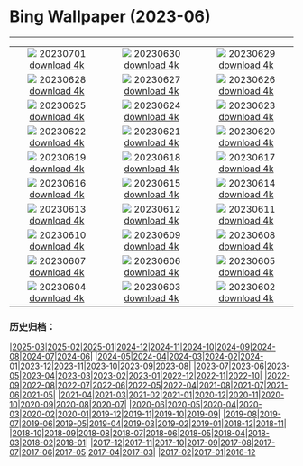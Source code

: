 # Bing Wallpaper (2023-06)
**************
| | | |
| :----: | :----: | :----: |
| ![](https://www.bing.com/th?id=OHR.ClamBears_EN-US1283973201_1920x1080.jpg) 20230701 [download 4k](https://www.bing.com/th?id=OHR.ClamBears_EN-US1283973201_UHD.jpg) | ![](https://www.bing.com/th?id=OHR.BanyakIslands_EN-US2426505225_1920x1080.jpg) 20230630 [download 4k](https://www.bing.com/th?id=OHR.BanyakIslands_EN-US2426505225_UHD.jpg) | ![](https://www.bing.com/th?id=OHR.PrideIceland_EN-US2263138010_1920x1080.jpg) 20230629 [download 4k](https://www.bing.com/th?id=OHR.PrideIceland_EN-US2263138010_UHD.jpg) |
| ![](https://www.bing.com/th?id=OHR.SedonaSunset_EN-US2192383635_1920x1080.jpg) 20230628 [download 4k](https://www.bing.com/th?id=OHR.SedonaSunset_EN-US2192383635_UHD.jpg) | ![](https://www.bing.com/th?id=OHR.VillandryGarden_EN-US2096198100_1920x1080.jpg) 20230627 [download 4k](https://www.bing.com/th?id=OHR.VillandryGarden_EN-US2096198100_UHD.jpg) | ![](https://www.bing.com/th?id=OHR.PetraTreasury_EN-US1981994011_1920x1080.jpg) 20230626 [download 4k](https://www.bing.com/th?id=OHR.PetraTreasury_EN-US1981994011_UHD.jpg) |
| ![](https://www.bing.com/th?id=OHR.NhaTrang_EN-US1821500559_1920x1080.jpg) 20230625 [download 4k](https://www.bing.com/th?id=OHR.NhaTrang_EN-US1821500559_UHD.jpg) | ![](https://www.bing.com/th?id=OHR.PollinatorMonarch_EN-US1506878789_1920x1080.jpg) 20230624 [download 4k](https://www.bing.com/th?id=OHR.PollinatorMonarch_EN-US1506878789_UHD.jpg) | ![](https://www.bing.com/th?id=OHR.PeruAmazon_EN-US1428483038_1920x1080.jpg) 20230623 [download 4k](https://www.bing.com/th?id=OHR.PeruAmazon_EN-US1428483038_UHD.jpg) |
| ![](https://www.bing.com/th?id=OHR.StonehengeSalisbury_EN-US1337618356_1920x1080.jpg) 20230622 [download 4k](https://www.bing.com/th?id=OHR.StonehengeSalisbury_EN-US1337618356_UHD.jpg) | ![](https://www.bing.com/th?id=OHR.EagleTree_EN-US8588984234_1920x1080.jpg) 20230621 [download 4k](https://www.bing.com/th?id=OHR.EagleTree_EN-US8588984234_UHD.jpg) | ![](https://www.bing.com/th?id=OHR.SanFranHall_EN-US0993956473_1920x1080.jpg) 20230620 [download 4k](https://www.bing.com/th?id=OHR.SanFranHall_EN-US0993956473_UHD.jpg) |
| ![](https://www.bing.com/th?id=OHR.TernFather_EN-US0899570111_1920x1080.jpg) 20230619 [download 4k](https://www.bing.com/th?id=OHR.TernFather_EN-US0899570111_UHD.jpg) | ![](https://www.bing.com/th?id=OHR.SurfSanDiego_EN-US0761983664_1920x1080.jpg) 20230618 [download 4k](https://www.bing.com/th?id=OHR.SurfSanDiego_EN-US0761983664_UHD.jpg) | ![](https://www.bing.com/th?id=OHR.HawksbillTurtle_EN-US0640232978_1920x1080.jpg) 20230617 [download 4k](https://www.bing.com/th?id=OHR.HawksbillTurtle_EN-US0640232978_UHD.jpg) |
| ![](https://www.bing.com/th?id=OHR.SmokyFireflies_EN-US8809086301_1920x1080.jpg) 20230616 [download 4k](https://www.bing.com/th?id=OHR.SmokyFireflies_EN-US8809086301_UHD.jpg) | ![](https://www.bing.com/th?id=OHR.FlagDayCapitol_EN-US8751000302_1920x1080.jpg) 20230615 [download 4k](https://www.bing.com/th?id=OHR.FlagDayCapitol_EN-US8751000302_UHD.jpg) | ![](https://www.bing.com/th?id=OHR.OkefenokeeSwamp_EN-US8688169198_1920x1080.jpg) 20230614 [download 4k](https://www.bing.com/th?id=OHR.OkefenokeeSwamp_EN-US8688169198_UHD.jpg) |
| ![](https://www.bing.com/th?id=OHR.BigBendAnniv_EN-US8613000977_1920x1080.jpg) 20230613 [download 4k](https://www.bing.com/th?id=OHR.BigBendAnniv_EN-US8613000977_UHD.jpg) | ![](https://www.bing.com/th?id=OHR.GoliathHeron_EN-US5151186674_1920x1080.jpg) 20230612 [download 4k](https://www.bing.com/th?id=OHR.GoliathHeron_EN-US5151186674_UHD.jpg) | ![](https://www.bing.com/th?id=OHR.PortugalDay_EN-US8470533567_1920x1080.jpg) 20230611 [download 4k](https://www.bing.com/th?id=OHR.PortugalDay_EN-US8470533567_UHD.jpg) |
| ![](https://www.bing.com/th?id=OHR.BalloonsTurkey_EN-US8385517143_1920x1080.jpg) 20230610 [download 4k](https://www.bing.com/th?id=OHR.BalloonsTurkey_EN-US8385517143_UHD.jpg) | ![](https://www.bing.com/th?id=OHR.PlayfulHumpback_EN-US8290961519_1920x1080.jpg) 20230609 [download 4k](https://www.bing.com/th?id=OHR.PlayfulHumpback_EN-US8290961519_UHD.jpg) | ![](https://www.bing.com/th?id=OHR.ChacoCulture_EN-US8179442556_1920x1080.jpg) 20230608 [download 4k](https://www.bing.com/th?id=OHR.ChacoCulture_EN-US8179442556_UHD.jpg) |
| ![](https://www.bing.com/th?id=OHR.CliffsEtretat_EN-US8125687089_1920x1080.jpg) 20230607 [download 4k](https://www.bing.com/th?id=OHR.CliffsEtretat_EN-US8125687089_UHD.jpg) | ![](https://www.bing.com/th?id=OHR.PlasticParrotfish_EN-US8059787303_1920x1080.jpg) 20230606 [download 4k](https://www.bing.com/th?id=OHR.PlasticParrotfish_EN-US8059787303_UHD.jpg) | ![](https://www.bing.com/th?id=OHR.MauiBeach_EN-US7999098369_1920x1080.jpg) 20230605 [download 4k](https://www.bing.com/th?id=OHR.MauiBeach_EN-US7999098369_UHD.jpg) |
| ![](https://www.bing.com/th?id=OHR.SouthKaibabTrail_EN-US7932080032_1920x1080.jpg) 20230604 [download 4k](https://www.bing.com/th?id=OHR.SouthKaibabTrail_EN-US7932080032_UHD.jpg) | ![](https://www.bing.com/th?id=OHR.GemsbokNamibia_EN-US7844189674_1920x1080.jpg) 20230603 [download 4k](https://www.bing.com/th?id=OHR.GemsbokNamibia_EN-US7844189674_UHD.jpg) | ![](https://www.bing.com/th?id=OHR.ReefAwareness_EN-US4807167780_1920x1080.jpg) 20230602 [download 4k](https://www.bing.com/th?id=OHR.ReefAwareness_EN-US4807167780_UHD.jpg) |

### 历史归档：

|[2025-03](/../2025-03/2025-03.md)|[2025-02](/../2025-02/2025-02.md)|[2025-01](/../2025-01/2025-01.md)|[2024-12](/../2024-12/2024-12.md)|[2024-11](/../2024-11/2024-11.md)|[2024-10](/../2024-10/2024-10.md)|[2024-09](/../2024-09/2024-09.md)|[2024-08](/../2024-08/2024-08.md)|[2024-07](/../2024-07/2024-07.md)|[2024-06](/../2024-06/2024-06.md)|
|[2024-05](/../2024-05/2024-05.md)|[2024-04](/../2024-04/2024-04.md)|[2024-03](/../2024-03/2024-03.md)|[2024-02](/../2024-02/2024-02.md)|[2024-01](/../2024-01/2024-01.md)|[2023-12](/../2023-12/2023-12.md)|[2023-11](/../2023-11/2023-11.md)|[2023-10](/../2023-10/2023-10.md)|[2023-09](/../2023-09/2023-09.md)|[2023-08](/../2023-08/2023-08.md)|
|[2023-07](/../2023-07/2023-07.md)|[2023-06](/2023-06.md)|[2023-05](/../2023-05/2023-05.md)|[2023-04](/../2023-04/2023-04.md)|[2023-03](/../2023-03/2023-03.md)|[2023-02](/../2023-02/2023-02.md)|[2023-01](/../2023-01/2023-01.md)|[2022-12](/../2022-12/2022-12.md)|[2022-11](/../2022-11/2022-11.md)|[2022-10](/../2022-10/2022-10.md)|
|[2022-09](/../2022-09/2022-09.md)|[2022-08](/../2022-08/2022-08.md)|[2022-07](/../2022-07/2022-07.md)|[2022-06](/../2022-06/2022-06.md)|[2022-05](/../2022-05/2022-05.md)|[2022-04](/../2022-04/2022-04.md)|[2021-08](/../2021-08/2021-08.md)|[2021-07](/../2021-07/2021-07.md)|[2021-06](/../2021-06/2021-06.md)|[2021-05](/../2021-05/2021-05.md)|
|[2021-04](/../2021-04/2021-04.md)|[2021-03](/../2021-03/2021-03.md)|[2021-02](/../2021-02/2021-02.md)|[2021-01](/../2021-01/2021-01.md)|[2020-12](/../2020-12/2020-12.md)|[2020-11](/../2020-11/2020-11.md)|[2020-10](/../2020-10/2020-10.md)|[2020-09](/../2020-09/2020-09.md)|[2020-08](/../2020-08/2020-08.md)|[2020-07](/../2020-07/2020-07.md)|
|[2020-06](/../2020-06/2020-06.md)|[2020-05](/../2020-05/2020-05.md)|[2020-04](/../2020-04/2020-04.md)|[2020-03](/../2020-03/2020-03.md)|[2020-02](/../2020-02/2020-02.md)|[2020-01](/../2020-01/2020-01.md)|[2019-12](/../2019-12/2019-12.md)|[2019-11](/../2019-11/2019-11.md)|[2019-10](/../2019-10/2019-10.md)|[2019-09](/../2019-09/2019-09.md)|
|[2019-08](/../2019-08/2019-08.md)|[2019-07](/../2019-07/2019-07.md)|[2019-06](/../2019-06/2019-06.md)|[2019-05](/../2019-05/2019-05.md)|[2019-04](/../2019-04/2019-04.md)|[2019-03](/../2019-03/2019-03.md)|[2019-02](/../2019-02/2019-02.md)|[2019-01](/../2019-01/2019-01.md)|[2018-12](/../2018-12/2018-12.md)|[2018-11](/../2018-11/2018-11.md)|
|[2018-10](/../2018-10/2018-10.md)|[2018-09](/../2018-09/2018-09.md)|[2018-08](/../2018-08/2018-08.md)|[2018-07](/../2018-07/2018-07.md)|[2018-06](/../2018-06/2018-06.md)|[2018-05](/../2018-05/2018-05.md)|[2018-04](/../2018-04/2018-04.md)|[2018-03](/../2018-03/2018-03.md)|[2018-02](/../2018-02/2018-02.md)|[2018-01](/../2018-01/2018-01.md)|
|[2017-12](/../2017-12/2017-12.md)|[2017-11](/../2017-11/2017-11.md)|[2017-10](/../2017-10/2017-10.md)|[2017-09](/../2017-09/2017-09.md)|[2017-08](/../2017-08/2017-08.md)|[2017-07](/../2017-07/2017-07.md)|[2017-06](/../2017-06/2017-06.md)|[2017-05](/../2017-05/2017-05.md)|[2017-04](/../2017-04/2017-04.md)|[2017-03](/../2017-03/2017-03.md)|
|[2017-02](/../2017-02/2017-02.md)|[2017-01](/../2017-01/2017-01.md)|[2016-12](/../2016-12/2016-12.md)